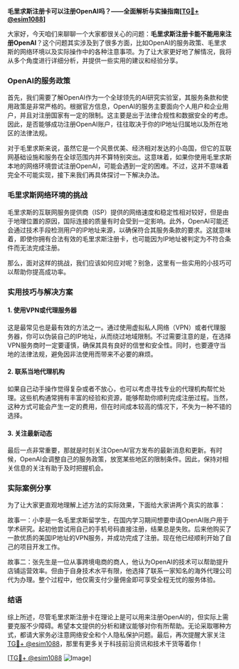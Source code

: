 **毛里求斯注册卡可以注册OpenAI吗？——全面解析与实操指南[[TG💪+ @esim1088](https://t.me/s/esim1088)]**

大家好，今天咱们来聊聊一个大家都很关心的问题：**毛里求斯注册卡能不能用来注册OpenAI**？这个问题其实涉及到了很多方面，比如OpenAI的服务政策、毛里求斯的网络环境以及实际操作中的各种注意事项。为了让大家更好地了解情况，我将从多个角度进行详细分析，并提供一些实用的建议和经验分享。

### OpenAI的服务政策

首先，我们需要了解OpenAI作为一个全球领先的AI研究实验室，其服务条款和使用政策是非常严格的。根据官方信息，OpenAI的服务主要面向个人用户和企业用户，并且对注册国家有一定的限制。这主要是出于法律合规性和数据安全的考虑。因此，是否能够成功注册OpenAI账户，往往取决于你的IP地址归属地以及所在地区的法律法规。

对于毛里求斯来说，虽然它是一个风景优美、经济相对发达的小岛国，但它的互联网基础设施和服务在全球范围内并不算特别突出。这意味着，如果你使用毛里求斯本地的网络环境尝试注册OpenAI，可能会遇到一定的困难。不过，这并不意味着完全不可能实现，接下来我们再具体探讨一下解决办法。

### 毛里求斯网络环境的挑战

毛里求斯的互联网服务提供商（ISP）提供的网络速度和稳定性相对较好，但是由于地理位置的原因，国际连接的质量有时会受到一定影响。此外，OpenAI可能还会通过技术手段检测用户的IP地址来源，以确保符合其服务条款的要求。这就意味着，即使你拥有合法有效的毛里求斯注册卡，也可能因为IP地址被判定为不符合条件而无法完成注册。

那么，面对这样的挑战，我们应该如何应对呢？别急，这里有一些实用的小技巧可以帮助你提高成功率。

### 实用技巧与解决方案

#### 1. 使用VPN或代理服务器

这是最常见也是最有效的方法之一。通过使用虚拟私人网络（VPN）或者代理服务器，你可以伪装自己的IP地址，从而绕过地域限制。不过需要注意的是，在选择VPN服务商时一定要谨慎，确保其具有良好的信誉和安全性。同时，也要遵守当地的法律法规，避免因非法使用而带来不必要的麻烦。

#### 2. 联系当地代理机构

如果自己动手操作觉得复杂或者不放心，也可以考虑寻找专业的代理机构帮忙处理。这些机构通常拥有丰富的经验和资源，能够帮助你顺利完成注册过程。当然，这种方式可能会产生一定的费用，但在时间成本较高的情况下，不失为一种不错的选择。

#### 3. 关注最新动态

最后一点非常重要，那就是时刻关注OpenAI官方发布的最新消息和更新。有时候，OpenAI会调整自己的服务政策，放宽某些地区的限制条件。因此，保持对相关信息的关注有助于及时把握机会。

### 实际案例分享

为了让大家更直观地理解上述方法的实际效果，下面给大家讲两个真实的故事：

故事一：小李是一名毛里求斯留学生，在国内学习期间想要申请OpenAI账户用于学术研究。起初他尝试用自己的手机号码直接注册，结果总是失败。后来他购买了一款优质的美国IP地址的VPN服务，并成功完成了注册。现在他已经顺利开始了自己的项目开发工作。

故事二：张先生是一位从事跨境电商的商人，他认为OpenAI的技术可以帮助提升店铺运营效率。但由于自身技术水平有限，他选择了联系一家知名的海外代理公司代为办理。整个过程中，他仅需支付少量佣金即可享受全程无忧的服务体验。

### 结语

综上所述，尽管毛里求斯注册卡在理论上是可以用来注册OpenAI的，但实际上需要克服不少障碍。希望本文提供的分析和建议能够对你有所帮助。无论采取哪种方式，都请大家务必注意网络安全和个人隐私保护问题。最后，再次提醒大家关注[TG💪+ @esim1088](https://t.me/s/esim1088)，那里有更多关于科技前沿资讯和技术干货等着你！

[[TG💪+ @esim1088](https://t.me/s/esim1088) ![Image](https://i.postimg.cc/4NQfJmqS/Snipaste-2025-05-13-00-14-12.png)]